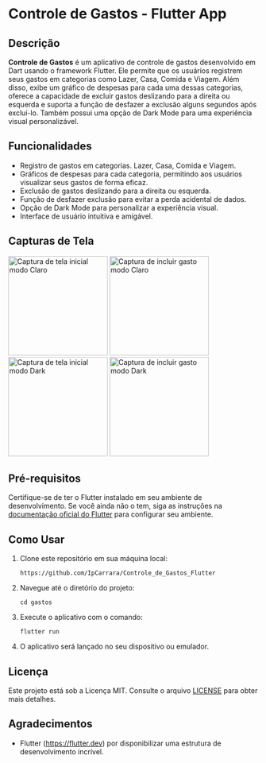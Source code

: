 # Controle de Gastos - Flutter App


## Descrição

**Controle de Gastos** é um aplicativo de controle de gastos desenvolvido em Dart usando o framework Flutter. Ele permite que os usuários registrem seus gastos em categorias como Lazer, Casa, Comida e Viagem. Além disso, exibe um gráfico de despesas para cada uma dessas categorias, oferece a capacidade de excluir gastos deslizando para a direita ou esquerda e suporta a função de desfazer a exclusão alguns segundos após excluí-lo. Também possui uma opção de Dark Mode para uma experiência visual personalizável.

## Funcionalidades

- Registro de gastos em categorias. Lazer, Casa, Comida e Viagem.
- Gráficos de despesas para cada categoria, permitindo aos usuários visualizar seus gastos de forma eficaz.
- Exclusão de gastos deslizando para a direita ou esquerda.
- Função de desfazer exclusão para evitar a perda acidental de dados.
- Opção de Dark Mode para personalizar a experiência visual.
- Interface de usuário intuitiva e amigável.

## Capturas de Tela

<p float="left">
  <img src="https://drive.google.com/uc?export=view&id=1Xey1iVoqgvjqzbAQfwpfNS0y6kSIRHbY" alt="Captura de tela inicial modo Claro" width="200">
  <img src="https://drive.google.com/uc?export=view&id=1_uVA07q_J6fRpvfOBO6rfkD4ux9M0b8X" alt="Captura de incluir gasto modo Claro" width="200">
  <img src="https://drive.google.com/uc?export=view&id=1b7frIM0O-tApyjItRq4tZWvuNy1nGgcv" alt="Captura de tela inicial modo Dark" width="200">
  <img src="https://drive.google.com/uc?export=view&id=1AOckyHKCiWZ8_qzy-7CQuqEAcuOIGFEa" alt="Captura de incluir gasto modo Dark" width="200">
</p>


## Pré-requisitos

Certifique-se de ter o Flutter instalado em seu ambiente de desenvolvimento. Se você ainda não o tem, siga as instruções na [documentação oficial do Flutter](https://flutter.dev/docs/get-started/install) para configurar seu ambiente.


## Como Usar

1. Clone este repositório em sua máquina local:

   ```
   https://github.com/IpCarrara/Controle_de_Gastos_Flutter
   ```

2. Navegue até o diretório do projeto:

   ```
   cd gastos
   ```

3. Execute o aplicativo com o comando:

   ```
   flutter run
   ```

4. O aplicativo será lançado no seu dispositivo ou emulador.


## Licença

Este projeto está sob a Licença MIT. Consulte o arquivo [LICENSE](LICENSE) para obter mais detalhes.


## Agradecimentos

- Flutter (https://flutter.dev) por disponibilizar uma estrutura de desenvolvimento incrível.
